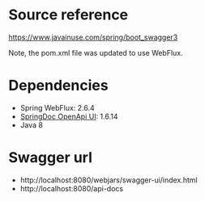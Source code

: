# Source reference

https://www.javainuse.com/spring/boot_swagger3

Note, the pom.xml file was updated to use WebFlux.

# Dependencies
* Spring WebFlux: 2.6.4
* [SpringDoc OpenApi UI](https://springdoc.org/): 1.6.14
* Java 8

# Swagger url
* http://localhost:8080/webjars/swagger-ui/index.html
* http://localhost:8080/api-docs
